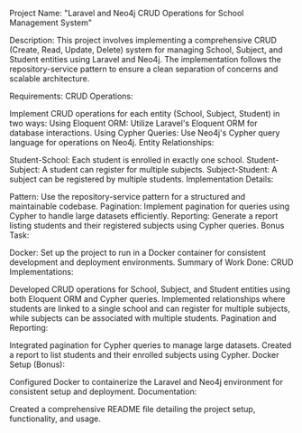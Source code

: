 Project Name:
"Laravel and Neo4j CRUD Operations for School Management System"

Description:
This project involves implementing a comprehensive CRUD (Create, Read, Update, Delete) system for managing School, Subject, and Student entities using Laravel and Neo4j. The implementation follows the repository-service pattern to ensure a clean separation of concerns and scalable architecture.

Requirements:
CRUD Operations:

Implement CRUD operations for each entity (School, Subject, Student) in two ways:
Using Eloquent ORM: Utilize Laravel's Eloquent ORM for database interactions.
Using Cypher Queries: Use Neo4j's Cypher query language for operations on Neo4j.
Entity Relationships:

Student-School: Each student is enrolled in exactly one school.
Student-Subject: A student can register for multiple subjects.
Subject-Student: A subject can be registered by multiple students.
Implementation Details:

Pattern: Use the repository-service pattern for a structured and maintainable codebase.
Pagination: Implement pagination for queries using Cypher to handle large datasets efficiently.
Reporting: Generate a report listing students and their registered subjects using Cypher queries.
Bonus Task:

Docker: Set up the project to run in a Docker container for consistent development and deployment environments.
Summary of Work Done:
CRUD Implementations:

Developed CRUD operations for School, Subject, and Student entities using both Eloquent ORM and Cypher queries.
Implemented relationships where students are linked to a single school and can register for multiple subjects, while subjects can be associated with multiple students.
Pagination and Reporting:

Integrated pagination for Cypher queries to manage large datasets.
Created a report to list students and their enrolled subjects using Cypher.
Docker Setup (Bonus):

Configured Docker to containerize the Laravel and Neo4j environment for consistent setup and deployment.
Documentation:

Created a comprehensive README file detailing the project setup, functionality, and usage.
